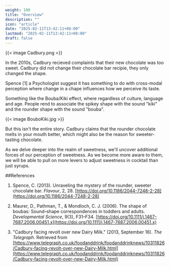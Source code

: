 ```yaml
---
weight: 100
title: "Overview"
description: ""
icon: "article"
date: "2025-02-11T13:42:11+08:00"
lastmod: "2025-02-11T13:42:11+08:00"
draft: false
---
```

{{< image Cadbury.png >}}

In the 2010s, Cadbury recieved complaints that their new chocolate was too sweet. Cadbury did not change their chocolate bar recipie, they only changed the shape.

Spence [1] a Psychologist suggest it has something to do with cross-modal perception where change in a chape influences how we perceive its taste.

Something like the Bouba/Kiki effect, where regardless of culture, language and age. People rend to associate the spikey shape with the sound "kiki" and the rounder shape with the sound "bouba".

{{< image BouboKiki.jpg >}}

But this isn't the entire story. Cadbury claims that the rounder chocolate melts in your mouth better, which might also be the reason for sweeter-tasting chocolate. 

As we delve deeper into the realm of sweetness, we'll uncover additional forces of our perception of sweetness. As we become more aware to them, we will be able to pull on more levers to adjust sweetness in cocktail than just syrups.

##References

1. Spence, C. (2013). Unraveling the mystery of the rounder, sweeter chocolate bar. *Flavour*, 2, 28. [https://doi.org/10.1186/2044-7248-2-28](https://doi.org/10.1186/2044-7248-2-28)  

2. Maurer, D., Pathman, T., & Mondloch, C. J. (2006). The shape of boubas: Sound–shape correspondences in toddlers and adults. *Developmental Science*, 9(3), F31–F34. [https://doi.org/10.1111/j.1467-7687.2006.00451.x](https://doi.org/10.1111/j.1467-7687.2006.00451.x)  
3. "Cadbury facing revolt over new Dairy Milk." (2013, September 16). *The Telegraph*. Retrieved from [https://www.telegraph.co.uk/foodanddrink/foodanddrinknews/10311826/Cadbury-facing-revolt-over-new-Dairy-Milk.html](https://www.telegraph.co.uk/foodanddrink/foodanddrinknews/10311826/Cadbury-facing-revolt-over-new-Dairy-Milk.html)  

